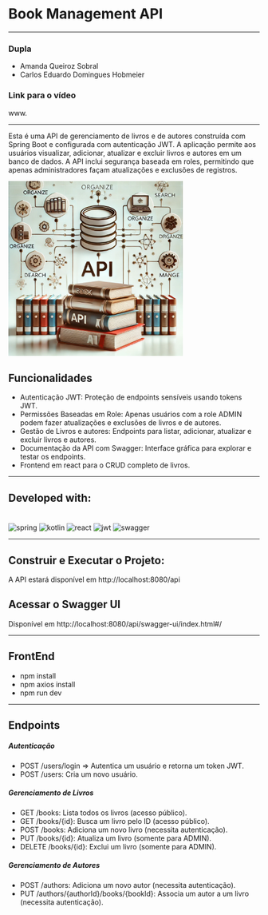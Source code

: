 # Book Management API
***

### Dupla
- Amanda Queiroz Sobral
- Carlos Eduardo Domingues Hobmeier

### Link para o vídeo
www.

***

Esta é uma API de gerenciamento de livros e de autores construída com Spring Boot e configurada com autenticação JWT. A aplicação permite aos usuários visualizar, adicionar, atualizar e excluir livros e autores em um banco de dados. A API inclui segurança baseada em roles, permitindo que apenas administradores façam atualizações e exclusões de registros.

<img src="https://raw.githubusercontent.com/carloshobmeier/Assets/refs/heads/main/book_management_api/book_management.webp" width="350px">

## Funcionalidades

- Autenticação JWT: Proteção de endpoints sensíveis usando tokens JWT.
- Permissões Baseadas em Role: Apenas usuários com a role ADMIN podem fazer atualizações e exclusões de livros e de autores.
- Gestão de Livros e autores: Endpoints para listar, adicionar, atualizar e excluir livros e autores.
- Documentação da API com Swagger: Interface gráfica para explorar e testar os endpoints.
- Frontend em react para o CRUD completo de livros.


***

## Developed with:

<div style="display: inline_block"><br/>
    <img style="margin-top:4px;" align="center" alt="spring" height="30px" src="https://img.shields.io/badge/spring-%236DB33F.svg?style=for-the-badge&logo=spring&logoColor=white" />
    <img style="margin-top:4px;" align="center" alt="kotlin" height="30px" src="https://img.shields.io/badge/kotlin-%237F52FF.svg?style=for-the-badge&logo=kotlin&logoColor=white" />
    <img style="margin-top:4px;" align="center" alt="react" height="30px" src="https://img.shields.io/badge/react-%2320232a.svg?style=for-the-badge&logo=react&logoColor=%2361DAFB" />
    <img style="margin-top:4px;" align="center" alt="jwt"src="https://img.shields.io/badge/JWT-black?style=for-the-badge&logo=JSON%20web%20tokens" />
    <img style="margin-top:4px;" align="center" alt="swagger" height="30px" src="https://img.shields.io/badge/-Swagger-%23Clojure?style=for-the-badge&logo=swagger&logoColor=white"/>
</div>

***

## Construir e Executar o Projeto:
A API estará disponível em http://localhost:8080/api

## Acessar o Swagger UI
Disponível em http://localhost:8080/api/swagger-ui/index.html#/

***
## FrontEnd
- npm install
- npm axios install
- npm run dev

***
## Endpoints
##### Autenticação
- POST /users/login => Autentica um usuário e retorna um token JWT.
- POST /users: Cria um novo usuário.
##### Gerenciamento de Livros
- GET /books: Lista todos os livros (acesso público).
- GET /books/{id}: Busca um livro pelo ID (acesso público).
- POST /books: Adiciona um novo livro (necessita autenticação).
- PUT /books/{id}: Atualiza um livro (somente para ADMIN).
- DELETE /books/{id}: Exclui um livro (somente para ADMIN).

##### Gerenciamento de Autores
- POST /authors: Adiciona um novo autor (necessita autenticação).
- PUT /authors/{authorId}/books/{bookId}: Associa um autor a um livro (necessita autenticação).
